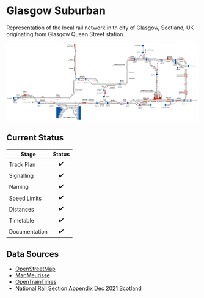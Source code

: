 # Glasgow Suburban
Representation of the local rail network in th city of Glasgow, Scotland, UK originating from Glasgow Queen Street station.


![Image of Current State of Map](Images/Glasgow_Suburban.bmp)

## Current Status

| Stage         | Status        |
| ------------- |:-------------:|
| Track Plan     | :heavy_check_mark: |
| Signalling      | :heavy_check_mark:      |
| Naming | :heavy_check_mark:      |
| Speed Limits | :heavy_check_mark: |
| Distances | :heavy_check_mark: |
| Timetable | :heavy_check_mark: |
| Documentation | :heavy_check_mark: |


## Data Sources

- [OpenStreetMap](www.openstreetmap.org)
- [MapMeurisse](https://map.meurisse.org/)
- [OpenTrainTimes](https://www.opentraintimes.com)
- [National Rail Section Appendix Dec 2021 Scotland](https://sacuksprodnrdigital0001.blob.core.windows.net/sectional-appendix/Sectional%20Appendix%20full%20PDFs/Scotland%20Sectional%20Appendix%20December%202021.pdf)
